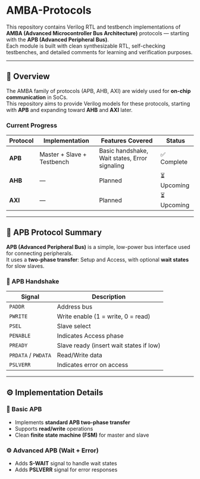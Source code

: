 # AMBA-Protocols

This repository contains Verilog RTL and testbench implementations of **AMBA (Advanced Microcontroller Bus Architecture)** protocols — starting with the **APB (Advanced Peripheral Bus)**.  
Each module is built with clean synthesizable RTL, self-checking testbenches, and detailed comments for learning and verification purposes.

---

## 📘 Overview

The AMBA family of protocols (APB, AHB, AXI) are widely used for **on-chip communication** in SoCs.  
This repository aims to provide Verilog models for these protocols, starting with **APB** and expanding toward **AHB** and **AXI** later.

### Current Progress
| Protocol | Implementation | Features Covered | Status |
|-----------|----------------|------------------|---------|
| **APB** | Master + Slave + Testbench | Basic handshake, Wait states, Error signaling | ✅ Complete |
| **AHB** | — | Planned | ⏳ Upcoming |
| **AXI** | — | Planned | ⏳ Upcoming |

---

## 🧠 APB Protocol Summary

**APB (Advanced Peripheral Bus)** is a simple, low-power bus interface used for connecting peripherals.  
It uses a **two-phase transfer**: Setup and Access, with optional **wait states** for slow slaves.

### 🔁 APB Handshake
| Signal | Description |
|--------|-------------|
| `PADDR` | Address bus |
| `PWRITE` | Write enable (1 = write, 0 = read) |
| `PSEL` | Slave select |
| `PENABLE` | Indicates Access phase |
| `PREADY` | Slave ready (insert wait states if low) |
| `PRDATA` / `PWDATA` | Read/Write data |
| `PSLVERR` | Indicates error on access |

---

## ⚙️ Implementation Details

### 🧱 Basic APB
- Implements **standard APB two-phase transfer**
- Supports **read/write** operations
- Clean **finite state machine (FSM)** for master and slave

### ⚙️ Advanced APB (Wait + Error)
- Adds **S-WAIT** signal to handle wait states
- Adds **PSLVERR** signal for error responses
